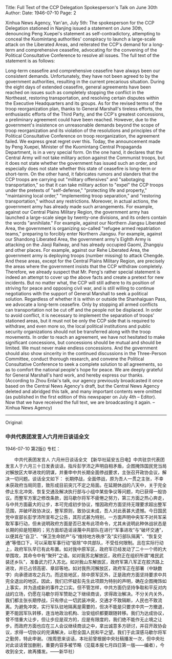 Title: Full Text of the CCP Delegation Spokesperson's Talk on June 30th
Author: 
Date: 1946-07-10
Page: 2

Xinhua News Agency, Yan'an, July 5th: The spokesperson for the CCP Delegation stationed in Nanjing issued a statement on June 30th, denouncing Peng Xuepei's statement as self-contradictory, attempting to conceal the Kuomintang authorities' conspiracy to launch a large-scale attack on the Liberated Areas, and reiterated the CCP's demand for a long-term and comprehensive ceasefire, advocating for the convening of the Political Consultative Conference to resolve all issues. The full text of the statement is as follows:

Long-term ceasefire and comprehensive ceasefire have always been our consistent demands. Unfortunately, they have not been agreed to by the government authorities, resulting in the current precarious situation. During the eight days of extended ceasefire, general agreements have been reached on issues such as completely stopping the conflict in the Northeast, restoring transportation, and resolving certain disputes within the Executive Headquarters and its groups. As for the revised terms of the troop reorganization plan, thanks to General Marshall's tireless efforts, the enthusiastic efforts of the Third Party, and the CCP's greatest concessions, a preliminary agreement could have been reached. However, due to the government's insistence on unreasonable demands beyond the scope of troop reorganization and its violation of the resolutions and principles of the Political Consultative Conference on troop reorganization, the agreement failed. We express great regret over this. Today, the announcement made by Peng Xuepei, Minister of the Kuomintang Central Propaganda Department, is in a very special form. On the one hand, it declares that the Central Army will not take military action against the Communist troops, but it does not state whether the government has issued such an order, and especially does not state whether this state of ceasefire is long-term or short-term. On the other hand, it fabricates rumors and slanders that the CCP troops are carrying out "military offensives" and "sabotaging transportation," so that it can take military action to "expel" the CCP troops under the pretexts of "self-defense," "protecting life and property," "maintaining local order," "implementing troop separation," and "restoring transportation," without any restrictions. Moreover, in actual actions, the government army has already made such arrangements. For example, against our Central Plains Military Region, the government army has launched a large-scale siege by twenty-one divisions, and its orders contain the words "annihilate." For example, against our Northern Jiangsu Liberated Area, the government is organizing so-called "refugee armed repatriation teams," preparing to forcibly enter Northern Jiangsu. For example, against our Shandong Liberated Area, the government army's Eighth Army is attacking on the Jiaoji Railway, and has already occupied Gaomi, Zhangqiu and other places. For example, against our Rehe Liberated Area, the government army is deploying troops (number missing) to attack Chengde. And these areas, except for the Central Plains Military Region, are precisely the areas where the government insists that the CCP withdraw completely. Therefore, we already suspect that Mr. Peng's rather special statement is indeed an attempt to cover up the above facts and create a pretext for new incidents. But no matter what, the CCP will still adhere to its position of striving for peace and opposing civil war, and is still willing to continue negotiations with the support of General Marshall to seek a political solution. Regardless of whether it is within or outside the Shanhaiguan Pass, we advocate a long-term ceasefire. Only by stopping all armed conflicts can transportation not be cut off and the people not be displaced. In order to avoid conflict, it is necessary to implement the separation of troops' stationed areas, but it must not be only the CCP side that is required to withdraw, and even more so, the local political institutions and public security organizations should not be transferred along with the troop movements. In order to reach an agreement, we have not hesitated to make significant concessions, but concessions should be mutual and should be limited. We must never make endless concessions. And the government should also show sincerity in the continued discussions in the Three-Person Committee, conduct thorough research, and convene the Political Consultative Conference to seek a complete solution to all agreements, so as to comfort the national people's hope for peace. We are deeply grateful for General Marshall's hard work, and hereby express our thanks. (According to Zhou Enlai's talk, our agency previously broadcasted it once based on the Central News Agency's draft, but the Central News Agency deleted and abridged this talk, and many important contents were omitted (as published in the first edition of this newspaper on July 4th – Editor). Now that we have received the full text, we are broadcasting it again. – Xinhua News Agency)



<hr /> 

Original: 


### 中共代表团发言人六月卅日谈话全文

1946-07-10
第2版()
专栏：

　　中共代表团发言人
    六月卅日谈话全文
    【新华社延安五日电】中共驻京代表团发言人于六月三十日发表谈话，指斥彭学沛之声明自相矛盾，企图掩饰国民党当局对解放区大举进攻的阴谋，并重申中共长期全面停战要求，主张召开政协会议，解决一切问题。谈话全文如下：
    长期停战，全面停战，原为吾人一贯之主张，不幸未获政府当局同意，致形成目前突兀不定之局面。在延期休战的八天中，关于完全停止东北冲突、恢复交通及解决执行部与小组中某些争议等问题，均已获得一般协议。而整军方案之修改条款，因马歇尔将军不疲倦之努力，第三方面之热心奔走，与中共方面最大的让步，本可完成初步协议，惟因政府方面坚持无理要求超出整军范围，并破坏政协决议，整军原则，致协议未成，吾人对此表甚大遗憾。今日国民党中宣部长彭学沛所宣布之公告，其形式甚为特别，一方面声明中央军不对共军采取军事行动，但未说明政府方面是否已发布此项命令，尤其未说明此种休战状态是长期的抑是短期的；另方面却造谣诬蔑中共部队在进行“军事进攻”与“破坏交通”，以便其在“自卫”、“保卫生命财产”与“维持地方秩序”及“实行部队隔离”、“恢复交通”等借口下，可以采取军事行动“驱除”中共部队，不受任何限制。且在实际行动上，政府军队早已有此布置。如对我中原军区，政府军已经发动了二十一个师的大举围攻，其命令中有“聚歼”之语。如对我苏北解放区，政府正在组织所谓“难民武装还乡队”，准备武力打入苏北。如对我山东解放区，政府军第八军正在胶济路上进攻，并已占领高密、章邱等地。如对我热河解放区，政府军正在部署（中缺数字）向承德进攻之兵力。而这些地区，除中原军区外，正是政府方面坚持要求中共完全退出的地区。因此，我们已怀疑彭先生此项颇为特别的声明，确在企图掩饰如上事实，并为造成新的事件之口实。但不管怎样，中共方面仍坚持争取和平反对内战的立场，仍愿在马歇尔将军赞助之下继续商谈，求得政治解决。不分关内关外，我们都主张长期停战，只有停止一切武装冲突，交通才不致隔断，人民也不致流离。为避免冲突，实行军队驻地隔离是需要的，但决不能是只要求中共一方撤退，更不能因军队转移，连当地政治机构、治安组织都要跟随转移。我们为达成协议，曾不惜重大让步，但让步应是双方的，应是有限度的，我们绝不能作无止境之让步。而政府方面也应在三人会议继续商谈之中，拿出诚意多方研讨，并召开政协会议，求得一切协议的完满解决，以慰全国人民和平之望。我们于此深感马歇尔将军之勤劳，特此申谢。（按周恩来谈话，本社前曾根据中央社稿播发一次，但中央社对此谈话曾加删削，重要内容多被节略（见载本报七月四日第一版——编者），今收到全文，故再播发。——新华社）
